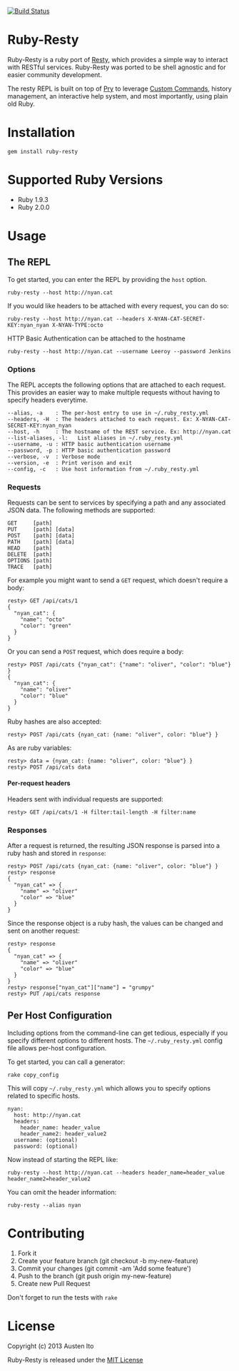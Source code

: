 [![Build Status](https://travis-ci.org/austenito/ruby-resty.png)](https://travis-ci.org/austenito/ruby-resty)

# Ruby-Resty

Ruby-Resty is a ruby port of [Resty][1], which provides a simple way to interact with RESTful services. Ruby-Resty was
ported to be shell agnostic and for easier community development.

The resty REPL is built on top of [Pry][2] to leverage [Custom Commands][3], history management, an interactive 
help system, and most importantly, using plain old Ruby.

# Installation

```
gem install ruby-resty
```

# Supported Ruby Versions

* Ruby 1.9.3
* Ruby 2.0.0

# Usage

## The REPL

To get started, you can enter the REPL by providing the `host` option.

```
ruby-resty --host http://nyan.cat
```

If you would like headers to be attached with every request, you can do so:

```
ruby-resty --host http://nyan.cat --headers X-NYAN-CAT-SECRET-KEY:nyan_nyan X-NYAN-TYPE:octo
```

HTTP Basic Authentication can be attached to the hostname

```
ruby-resty --host http://nyan.cat --username Leeroy --password Jenkins
```

### Options

The REPL accepts the following options that are attached to each request. This provides an easier way to make multiple
requests without having to specify headers everytime.

```
--alias, -a    : The per-host entry to use in ~/.ruby_resty.yml
--headers, -H  : The headers attached to each request. Ex: X-NYAN-CAT-SECRET-KEY:nyan_nyan
--host, -h     : The hostname of the REST service. Ex: http://nyan.cat
--list-aliases, -l:   List aliases in ~/.ruby_resty.yml
--username, -u : HTTP basic authentication username
--password, -p : HTTP basic authentication password
--verbose, -v  : Verbose mode
--version, -e  : Print verison and exit
--config, -c   : Use host information from ~/.ruby_resty.yml
```

### Requests

Requests can be sent to services by specifying a path and any associated JSON data. The following methods are 
supported:

```
GET     [path]
PUT     [path] [data]
POST    [path] [data]
PATH    [path] [data]
HEAD    [path]
DELETE  [path]
OPTIONS [path]
TRACE   [path]
```

For example you might want to send a `GET` request, which doesn't require a body:

```
resty> GET /api/cats/1
{ 
  "nyan_cat": { 
    "name": "octo"
    "color": "green"
  }
}
```

Or you can send a `POST` request, which does require a body:

```
resty> POST /api/cats {"nyan_cat": {"name": "oliver", "color": "blue"} }
{ 
  "nyan_cat": { 
    "name": "oliver"
    "color": "blue"
  }
}
```

Ruby hashes are also accepted:
```
resty> POST /api/cats {nyan_cat: {name: "oliver", color: "blue"} }
```

As are ruby variables:
```
resty> data = {nyan_cat: {name: "oliver", color: "blue"} }
resty> POST /api/cats data
```

#### Per-request headers

Headers sent with individual requests are supported:

```
resty> GET /api/cats/1 -H filter:tail-length -H filter:name
```

### Responses

After a request is returned, the resulting JSON response is parsed into a ruby hash and stored in `response`:

```
resty> POST /api/cats {nyan_cat: {name: "oliver", color: "blue"} }
resty> response
{ 
  "nyan_cat" => { 
    "name" => "oliver"
    "color" => "blue"
  }
}
```

Since the response object is a ruby hash, the values can be changed and sent on another request:

```
resty> response
{ 
  "nyan_cat" => { 
    "name" => "oliver"
    "color" => "blue"
  }
}
resty> response["nyan_cat"]["name"] = "grumpy"
resty> PUT /api/cats response
```

## Per Host Configuration

Including options from the command-line can get tedious, especially if you specify different options to different
hosts. The `~/.ruby_resty.yml` config file allows per-host configuration.

To get started, you can call a generator:

```
rake copy_config
```

This will copy `~/.ruby_resty.yml` which allows you to specify options related to specific hosts.

```
nyan:
  host: http://nyan.cat
  headers:
    header_name: header_value
    header_name2: header_value2
  username: (optional)
  password: (optional)
```

Now instead of starting the REPL like:

```
ruby-resty --host http://nyan.cat --headers header_name=header_value header_name2=header_value2
```

You can omit the header information:

```
ruby-resty --alias nyan
```

# Contributing

1. Fork it
2. Create your feature branch (git checkout -b my-new-feature)
3. Commit your changes (git commit -am 'Add some feature')
4. Push to the branch (git push origin my-new-feature)
5. Create new Pull Request

Don't forget to run the tests with `rake`

# License

Copyright (c) 2013 Austen Ito

Ruby-Resty is released under the [MIT License][4]

[1]: https://github.com/micha/resty
[2]: https://github.com/pry/pry
[3]: https://github.com/pry/pry/wiki/Custom-commands
[4]: http://opensource.org/licenses/MIT

